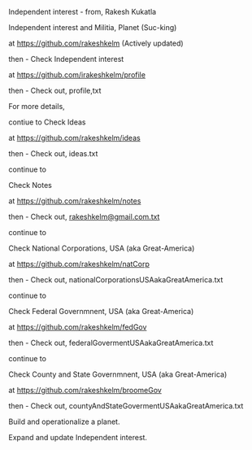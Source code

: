 Independent interest - from, Rakesh Kukatla

Independent interest and Militia, Planet (Suc-king)

at https://github.com/rakeshkelm (Actively updated)

then - Check Independent interest

at https://github.com/irakeshkelm/profile 

then - Check out, profile,txt

For more details, 

contiue to Check Ideas

at https://github.com/rakeshkelm/ideas 

then - Check out, ideas.txt

continue to 

Check Notes

at https://github.com/rakeshkelm/notes

then - Check out, rakeshkelm@gmail.com.txt

continue to 

Check National Corporations, USA (aka Great-America)

at https://github.com/rakeshkelm/natCorp

then - Check out, nationalCorporationsUSAakaGreatAmerica.txt

continue to 

Check Federal Governmnent, USA (aka Great-America)

at https://github.com/rakeshkelm/fedGov

then - Check out, federalGovermentUSAakaGreatAmerica.txt

continue to 

Check County and State Governmnent, USA (aka Great-America)

at https://github.com/rakeshkelm/broomeGov

then - Check out, countyAndStateGovermentUSAakaGreatAmerica.txt

Build and operationalize a planet.

Expand and update Independent interest.

